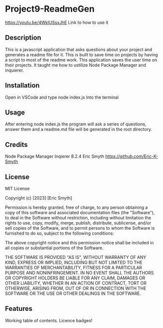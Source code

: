 # Project9-ReadmeGen
https://youtu.be/4WkIUSsxJhE Link to how to use it

## Description
This is a javascript application that asks questions about your project and generates a readme file for it. This is built to save time on projects by having a script to most of the readme work. 
This application saves the user time on their projects. It taught me how to ustilize Node Package Manager and inquierer.

## Installation

Open in VSCode and type 
node index.js 
Into the terminal

## Usage
After entering node index.js the program will ask a series of questions, answer them and a readme.md file will be generated in the root directory.
## Credits
Node Package Manager
Inqierer 8.2.4
Eric Smyth https://github.com/Eric-K-Smyth
## License
MIT License

Copyright (c) [2023] [Eric Smyth]

Permission is hereby granted, free of charge, to any person obtaining a copy
of this software and associated documentation files (the "Software"), to deal
in the Software without restriction, including without limitation the rights
to use, copy, modify, merge, publish, distribute, sublicense, and/or sell
copies of the Software, and to permit persons to whom the Software is
furnished to do so, subject to the following conditions:

The above copyright notice and this permission notice shall be included in all
copies or substantial portions of the Software.

THE SOFTWARE IS PROVIDED "AS IS", WITHOUT WARRANTY OF ANY KIND, EXPRESS OR
IMPLIED, INCLUDING BUT NOT LIMITED TO THE WARRANTIES OF MERCHANTABILITY,
FITNESS FOR A PARTICULAR PURPOSE AND NONINFRINGEMENT. IN NO EVENT SHALL THE
AUTHORS OR COPYRIGHT HOLDERS BE LIABLE FOR ANY CLAIM, DAMAGES OR OTHER
LIABILITY, WHETHER IN AN ACTION OF CONTRACT, TORT OR OTHERWISE, ARISING FROM,
OUT OF OR IN CONNECTION WITH THE SOFTWARE OR THE USE OR OTHER DEALINGS IN THE
SOFTWARE.

## Features

Working table of contents.
Licence badges!
